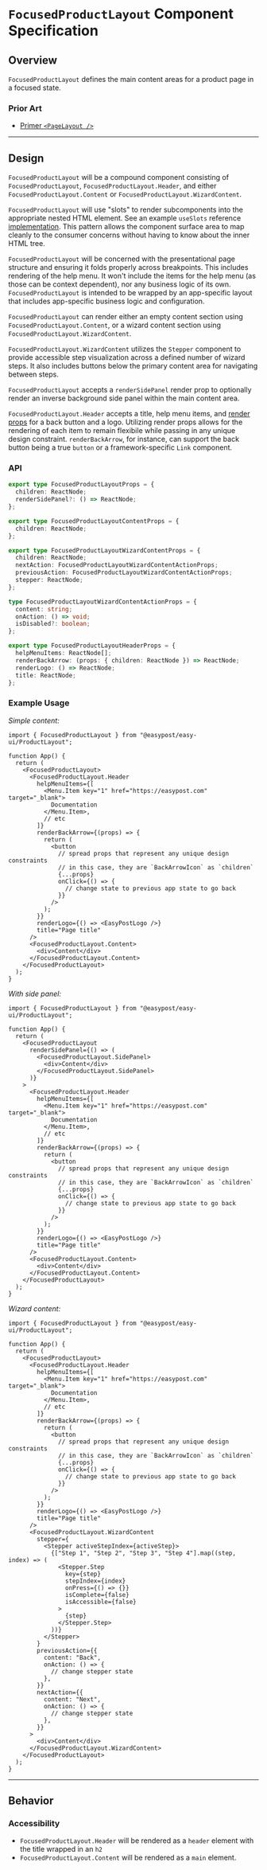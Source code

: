 # `FocusedProductLayout` Component Specification

## Overview

`FocusedProductLayout` defines the main content areas for a product page in a focused state.

### Prior Art

- [Primer `<PageLayout />`](https://primer.style/design/components/page-layout/react)

---

## Design

`FocusedProductLayout` will be a compound component consisting of `FocusedProductLayout`, `FocusedProductLayout.Header`, and either `FocusedProductLayout.Content` or `FocusedProductLayout.WizardContent`.

`FocusedProductLayout` will use "slots" to render subcomponents into the appropriate nested HTML element. See an example `useSlots` reference [implementation](https://github.com/primer/react/blob/main/src/hooks/useSlots.ts#L16). This pattern allows the component surface area to map cleanly to the consumer concerns without having to know about the inner HTML tree.

`FocusedProductLayout` will be concerned with the presentational page structure and ensuring it folds properly across breakpoints. This includes rendering of the help menu. It won't include the items for the help menu (as those can be context dependent), nor any business logic of its own. `FocusedProductLayout` is intended to be wrapped by an app-specific layout that includes app-specific business logic and configuration.

`FocusedProductLayout` can render either an empty content section using `FocusedProductLayout.Content`, or a wizard content section using `FocusedProductLayout.WizardContent`.

`FocusedProductLayout.WizardContent` utilizes the `Stepper` component to provide accessible step visualization across a defined number of wizard steps. It also includes buttons below the primary content area for navigating between steps.

`FocusedProductLayout` accepts a `renderSidePanel` render prop to optionally render an inverse background side panel within the main content area.

`FocusedProductLayout.Header` accepts a title, help menu items, and [render props](https://react.dev/reference/react/cloneElement#passing-data-with-a-render-prop) for a back button and a logo. Utilizing render props allows for the rendering of each item to remain flexibile while passing in any unique design constraint. `renderBackArrow`, for instance, can support the back button being a true `button` or a framework-specific `Link` component.

### API

```ts
export type FocusedProductLayoutProps = {
  children: ReactNode;
  renderSidePanel?: () => ReactNode;
};

export type FocusedProductLayoutContentProps = {
  children: ReactNode;
};

export type FocusedProductLayoutWizardContentProps = {
  children: ReactNode;
  nextAction: FocusedProductLayoutWizardContentActionProps;
  previousAction: FocusedProductLayoutWizardContentActionProps;
  stepper: ReactNode;
};

type FocusedProductLayoutWizardContentActionProps = {
  content: string;
  onAction: () => void;
  isDisabled?: boolean;
};

export type FocusedProductLayoutHeaderProps = {
  helpMenuItems: ReactNode[];
  renderBackArrow: (props: { children: ReactNode }) => ReactNode;
  renderLogo: () => ReactNode;
  title: ReactNode;
};
```

### Example Usage

_Simple content:_

```tsx
import { FocusedProductLayout } from "@easypost/easy-ui/ProductLayout";

function App() {
  return (
    <FocusedProductLayout>
      <FocusedProductLayout.Header
        helpMenuItems={[
          <Menu.Item key="1" href="https://easypost.com" target="_blank">
            Documentation
          </Menu.Item>,
          // etc
        ]}
        renderBackArrow={(props) => {
          return (
            <button
              // spread props that represent any unique design constraints
              // in this case, they are `BackArrowIcon` as `children`
              {...props}
              onClick={() => {
                // change state to previous app state to go back
              }}
            />
          );
        }}
        renderLogo={() => <EasyPostLogo />}
        title="Page title"
      />
      <FocusedProductLayout.Content>
        <div>Content</div>
      </FocusedProductLayout.Content>
    </FocusedProductLayout>
  );
}
```

_With side panel:_

```tsx
import { FocusedProductLayout } from "@easypost/easy-ui/ProductLayout";

function App() {
  return (
    <FocusedProductLayout
      renderSidePanel={() => (
        <FocusedProductLayout.SidePanel>
          <div>Content</div>
        </FocusedProductLayout.SidePanel>
      )}
    >
      <FocusedProductLayout.Header
        helpMenuItems={[
          <Menu.Item key="1" href="https://easypost.com" target="_blank">
            Documentation
          </Menu.Item>,
          // etc
        ]}
        renderBackArrow={(props) => {
          return (
            <button
              // spread props that represent any unique design constraints
              // in this case, they are `BackArrowIcon` as `children`
              {...props}
              onClick={() => {
                // change state to previous app state to go back
              }}
            />
          );
        }}
        renderLogo={() => <EasyPostLogo />}
        title="Page title"
      />
      <FocusedProductLayout.Content>
        <div>Content</div>
      </FocusedProductLayout.Content>
    </FocusedProductLayout>
  );
}
```

_Wizard content:_

```tsx
import { FocusedProductLayout } from "@easypost/easy-ui/ProductLayout";

function App() {
  return (
    <FocusedProductLayout>
      <FocusedProductLayout.Header
        helpMenuItems={[
          <Menu.Item key="1" href="https://easypost.com" target="_blank">
            Documentation
          </Menu.Item>,
          // etc
        ]}
        renderBackArrow={(props) => {
          return (
            <button
              // spread props that represent any unique design constraints
              // in this case, they are `BackArrowIcon` as `children`
              {...props}
              onClick={() => {
                // change state to previous app state to go back
              }}
            />
          );
        }}
        renderLogo={() => <EasyPostLogo />}
        title="Page title"
      />
      <FocusedProductLayout.WizardContent
        stepper={
          <Stepper activeStepIndex={activeStep}>
            {["Step 1", "Step 2", "Step 3", "Step 4"].map((step, index) => (
              <Stepper.Step
                key={step}
                stepIndex={index}
                onPress={() => {}}
                isComplete={false}
                isAccessible={false}
              >
                {step}
              </Stepper.Step>
            ))}
          </Stepper>
        }
        previousAction={{
          content: "Back",
          onAction: () => {
            // change stepper state
          },
        }}
        nextAction={{
          content: "Next",
          onAction: () => {
            // change stepper state
          },
        }}
      >
        <div>Content</div>
      </FocusedProductLayout.WizardContent>
    </FocusedProductLayout>
  );
}
```

---

## Behavior

### Accessibility

- `FocusedProductLayout.Header` will be rendered as a `header` element with the title wrapped in an `h2`
- `FocusedProductLayout.Content` will be rendered as a `main` element.
